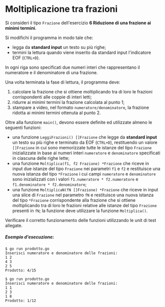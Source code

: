 # Moltiplicazione tra frazioni

Si consideri il tipo `Frazione` dell'esercizio **6 Riduzione di una frazione ai minimi termini**.

Si modifichi il programma in modo tale che:
* legga da **standard input** un testo su più righe;
* termini la lettura quando viene inserito da standard input l'indicatore EOF (`CTRL+D`).

In ogni riga sono specificati due numeri interi che rappresentano il numeratore e il denominatore di una frazione.

Una volta terminata la fase di lettura, il programma deve:
1. calcolare la frazione che si ottiene moltiplicando tra di loro le frazioni corrispondenti alle coppie di interi letti;
2. ridurre ai minimi termini la frazione calcolata al punto 1;
3. stampare a video, nel formato `numeratore/denominatore`, la frazione ridotta ai minimi termini ottenuta al punto 2.

Oltre alla funzione `main()`, devono essere definite ed utilizzate almeno le seguenti funzioni:

* una funzione `LeggiFrazioni() []Frazione` che legge da **standard input** un testo su più righe e terminato da EOF (`CTRL+D`), restituendo un valore `[]Frazione` in cui sono memorizzate tutte le istanze del tipo `Frazione` inizializzate in base ai numeri interi `numeratore` e `denominatore` specificati in ciascuna delle righe lette;
* una funzione `Moltiplica(f1, f2 Frazione) *Frazione` che riceve in input due istanze del tipo `Frazione` nei parametri `f1` e `f2` e restituisce una nuova istanza del tipo `*Frazione` i cui campi `numeratore` e `denominatore` sono inizializzati con i valori  `f1.numeratore * f2.numeratore` e `f1.denominatore * f2.denominatore`;
* una funzione `MoltiplicaN(fN []Frazione) *Frazione` che riceve in input una slice di `Frazione` nel parametro `fN` e restituisce una nuova istanza del tipo `*Frazione` corrispondente alla frazione che si ottiene moltiplicando tra di loro le frazioni relative alle istanze del tipo `Frazione` presenti in `fN`; la funzione deve utilizzare la funzione `Moltiplica()`.

Verificare il corretto funzionamento delle funzioni utilizzando le unit di test allegate.

##### Esempio d'esecuzione:
```text
$ go run prodotto.go
Inserisci numeratore e denominatore delle frazioni:
1 2
4 3
2 5
Prodotto: 4/15

$ go run prodotto.go
Inserisci numeratore e denominatore delle frazioni:
1 1
2 3
1 8
Prodotto: 1/12
```

